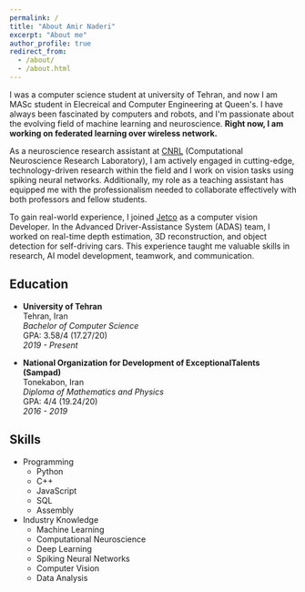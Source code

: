 ```yaml
---
permalink: /
title: "About Amir Naderi"
excerpt: "About me"
author_profile: true
redirect_from: 
  - /about/
  - /about.html
---
```


I was a computer science student at university of Tehran, and now I am MASc student in Elecreical and Computer Engineering at Queen's. I have always been fascinated by computers and robots, and I'm passionate about the evolving field of machine learning and neuroscience. <strong>Right now, I am working on federated learning over wireless network.</strong>

As a neuroscience research assistant at [CNRL](https://cnrl.ut.ac.ir/) (Computational Neuroscience Research Laboratory), I am actively engaged in
cutting-edge, technology-driven research within the field and I work on vision tasks using spiking neural networks. Additionally, my role as a teaching assistant has equipped me with the professionalism needed to collaborate effectively with both professors and fellow students.

To gain real-world experience, I joined [Jetco](https://en.jetco.co/) as a computer vision Developer. In the Advanced Driver-Assistance System (ADAS) team, I worked on real-time depth estimation, 3D reconstruction, and object detection for self-driving cars. This experience taught me valuable skills in research, AI model development, teamwork, and communication.

## Education

- **University of Tehran**  
  Tehran, Iran  
  *Bachelor of Computer Science*  
  GPA: 3.58/4 (17.27/20)  
  *2019 - Present*  

- **National Organization for Development of ExceptionalTalents (Sampad)**  
  Tonekabon, Iran  
  *Diploma of Mathematics and Physics*  
  GPA: 4/4 (19.24/20)  
  *2016 - 2019*  


## Skills

* Programming
  * Python
  * C++
  * JavaScript
  * SQL
  * Assembly
* Industry Knowledge
  * Machine Learning
  * Computational Neuroscience
  * Deep Learning
  * Spiking Neural Networks
  * Computer Vision
  * Data Analysis
